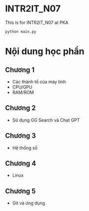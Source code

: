 # INTR2IT_N07
This is for INTR2IT_N07 at PKA
```
python main.py
```

# Nội dung học phần
## Chương 1
- Các thành tố của máy tính
- CPU/GPU
- RAM/ROM
## Chương 2
- Sử dụng GG Search và Chat GPT
## Chương 3
- Hệ thống số
## Chương 4
- Linux
## Chương 5
- Git và ứng dụng
